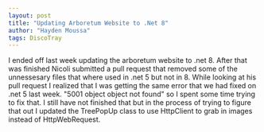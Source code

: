 ```yaml
---
layout: post
title: "Updating Arboretum Website to .Net 8"
author: "Hayden Moussa"
tags: DiscoTray
---
```


I ended off last week updating the arboretum website to .net 8. After that was finished Nicoli submitted a pull request that removed some of the unnessesary files that where used in .net 5 but not in 8. While looking at his pull request I realized that I was getting the same error that we had fixed on .net 5 last week. "5001 object object not found" so I spent some time trying to fix that. I still have not finished that but in the process of trying to figure that out I updated the TreePopUp class to use HttpClient to grab in images instead of HttpWebRequest.